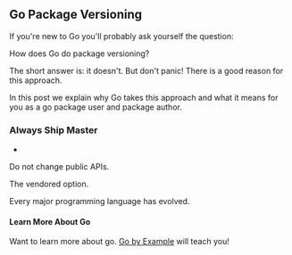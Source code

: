 ## Go Package Versioning

If you're new to Go you'll probably ask yourself the question:

   How does Go do package versioning?
   
The short answer is: it doesn't. But don't panic! There is a good
reason for this approach.

In this post we explain why Go takes this approach and what it means
for you as a go package user and package author.


### Always Ship Master

*

Do not change public APIs.

The vendored option.

Every major programming language has evolved.

#### Learn More About Go

Want to learn more about go. [Go by Example]() will teach you!
